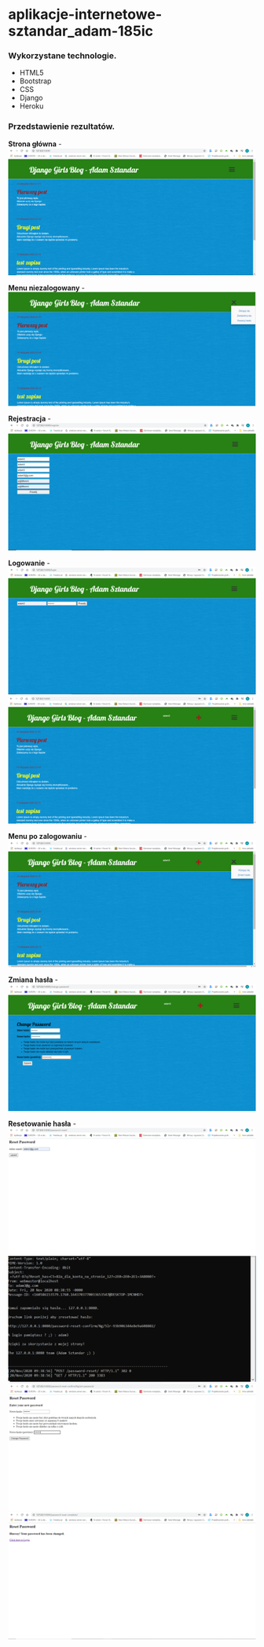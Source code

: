 # aplikacje-internetowe-sztandar_adam-185ic

### Wykorzystane technologie.
* HTML5
* Bootstrap
* CSS
* Django
* Heroku

### Przedstawienie rezultatów.
__Strona główna__ -
![Strona Główna](md_img/1.png)

__Menu niezalogowany__ - 
![Menu niezalogowany](md_img/2.png)

__Rejestracja__ - 
![Rejestracja](md_img/3.png)

__Logowanie__ - 
![Logowanie](md_img/4.png)
![Zalogowany](md_img/5.png)

__Menu po zalogowaniu__ - 
![Menu po zalogowaniu](md_img/6.png)

__Zmiana hasła__ - 
![Zmiana hasła](md_img/7.png)

__Resetowanie hasła__ - 
![Wprowadź email](md_img/8.png)
![konsola](md_img/9.png)
![Formularz nowego hasła](md_img/10.png)
![Powiadomienie](md_img/11.png)


